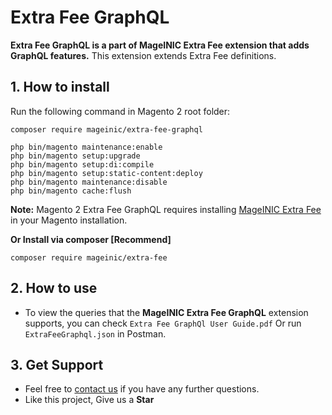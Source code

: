 # Extra Fee GraphQL

**Extra Fee GraphQL is a part of MageINIC Extra Fee extension that adds GraphQL features.** This extension extends Extra Fee definitions.

## 1. How to install

Run the following command in Magento 2 root folder:

```
composer require mageinic/extra-fee-graphql

php bin/magento maintenance:enable
php bin/magento setup:upgrade
php bin/magento setup:di:compile
php bin/magento setup:static-content:deploy
php bin/magento maintenance:disable
php bin/magento cache:flush
```

**Note:**
Magento 2 Extra Fee GraphQL requires installing [MageINIC Extra Fee](https://github.com/mageinic/Extra-Fee) in your Magento installation.

**Or Install via composer [Recommend]**
```
composer require mageinic/extra-fee
```

## 2. How to use

- To view the queries that the **MageINIC Extra Fee GraphQL** extension supports, you can check `Extra Fee GraphQl User Guide.pdf` Or run `ExtraFeeGraphql.json` in Postman.

## 3. Get Support

- Feel free to [contact us](https://www.mageinic.com/contact.html) if you have any further questions.
- Like this project, Give us a **Star**
